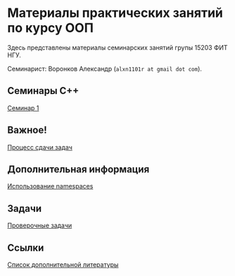 # Материалы практических занятий по курсу ООП

Здесь представлены материалы семинарских занятий групы 15203 ФИТ НГУ.

Семинарист: Воронков Александр (`alxn1101r at gmail dot com`).

## Семинары C++

[Семинар 1](seminar1/)

## Важное!

[Процесс сдачи задач](bitbucket/)

## Дополнительная информация

[Использование namespaces](using-namespaces/)

## Задачи

[Проверочные задачи](final-tasks)

## Ссылки

[Список дополнительной литературы](https://sites.google.com/site/nguoop/spisok-dopolnitelnoj-literatury-1)
